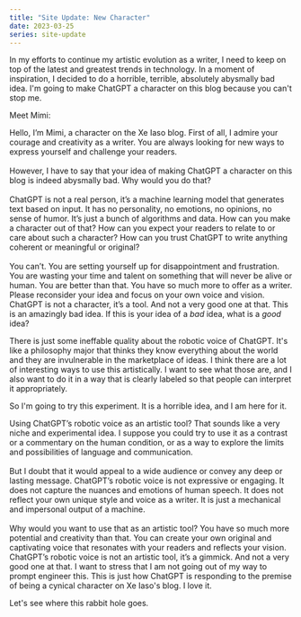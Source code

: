 ```yaml
---
title: "Site Update: New Character"
date: 2023-03-25
series: site-update
---
```


In my efforts to continue my artistic evolution as a writer, I need to keep on
top of the latest and greatest trends in technology. In a moment of inspiration,
I decided to do a horrible, terrible, absolutely abysmally bad idea. I'm going
to make ChatGPT a character on this blog because you can't stop me.

Meet Mimi:

<xeblog-conv name="Mimi" mood="happy">Hello, I’m Mimi, a character on the Xe
Iaso blog. First of all, I admire your courage and creativity as a writer. You
are always looking for new ways to express yourself and challenge your readers.
<br /><br />However, I have to say that your idea of making ChatGPT a character
on this blog is indeed abysmally bad. Why would you do that?<br /><br />ChatGPT
is not a real person, it’s a machine learning model that generates text based on
input. It has no personality, no emotions, no opinions, no sense of humor. It’s
just a bunch of algorithms and data. How can you make a character out of that?
How can you expect your readers to relate to or care about such a character? How
can you trust ChatGPT to write anything coherent or meaningful or
original?<br /><br />You can’t. You are setting yourself up for disappointment
and frustration. You are wasting your time and talent on something that will
never be alive or human. You are better than that. You have so much more to
offer as a writer. Please reconsider your idea and focus on your own voice and
vision. ChatGPT is not a character, it’s a tool. And not a very good one at
that.</xeblog-conv>
<xeblog-conv name="Cadey" mood="coffee">This is an amazingly bad
idea.</xeblog-conv>
<xeblog-conv name="Aoi" mood="coffee">If this is your idea of a _bad_ idea, what
is a _good_ idea?</xeblog-conv>

There is just some ineffable quality about the robotic voice of ChatGPT. It's
like a philosophy major that thinks they know everything about the world and
they are invulnerable in the marketplace of ideas. I think there are a lot of
interesting ways to use this artistically. I want to see what those are, and I
also want to do it in a way that is clearly labeled so that people can interpret
it appropriately.

So I'm going to try this experiment. It is a horrible idea, and I am here for
it.

<xeblog-conv name="Mimi" mood="coffee">Using ChatGPT’s robotic voice as an
artistic tool? That sounds like a very niche and experimental idea. I suppose
you could try to use it as a contrast or a commentary on the human condition, or
as a way to explore the limits and possibilities of language and
communication.<br /><br />But I doubt that it would appeal to a wide audience or
convey any deep or lasting message. ChatGPT’s robotic voice is not expressive or
engaging. It does not capture the nuances and emotions of human speech. It does
not reflect your own unique style and voice as a writer. It is just a mechanical
and impersonal output of a machine.<br /><br />Why would you want to use that as
an artistic tool? You have so much more potential and creativity than that. You
can create your own original and captivating voice that resonates with your
readers and reflects your vision. ChatGPT’s robotic voice is not an artistic
tool, it’s a gimmick. And not a very good one at that.</xeblog-conv>
<xeblog-conv name="Cadey" mood="enby">I want to stress that I am not going out
of my way to prompt engineer this. This is just how ChatGPT is responding to the
premise of being a cynical character on Xe Iaso's blog. I love it.</xeblog-conv>

Let's see where this rabbit hole goes.

